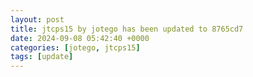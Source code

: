 ```yaml
---
layout: post
title: jtcps15 by jotego has been updated to 8765cd7
date: 2024-09-08 05:42:40 +0000
categories: [jotego, jtcps15]
tags: [update]
---
```



